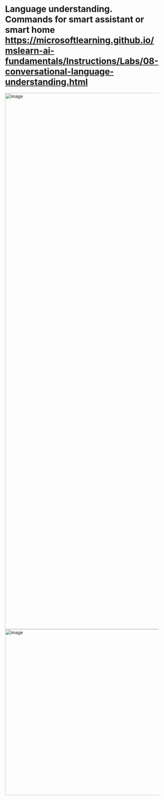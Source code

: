 # Language understanding. Commands for smart assistant or smart home https://microsoftlearning.github.io/mslearn-ai-fundamentals/Instructions/Labs/08-conversational-language-understanding.html

<img width="1748" alt="image" src="https://github.com/Glareone/OpenAI-and-ChatGPT-meet-.Net/assets/4239376/db679a10-c8b1-4dec-9e42-4525f53e117c">
<img width="541" alt="image" src="https://github.com/Glareone/OpenAI-and-ChatGPT-meet-.Net/assets/4239376/9caf6aa6-eb38-4fe9-8f53-2645a3f48097">
